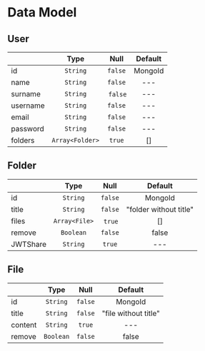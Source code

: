 # Data Model

## User

|  | Type | Null | Default
| :--- | :---: | :---:| :---:
| id | `String` | `false` | MongoId
| name | `String` | `false` | ---
| surname | `String` | `false` | ---
| username | `String` | `false` | ---
| email | `String` | `false` | ---
| password | `String` | `false` | ---
| folders | `Array<Folder>` | `true` | []

## Folder

|  | Type | Null | Default
| :--- | :---: | :---:| :---:
| id | `String` | `false` | MongoId
| title | `String` | `false` | "folder without title"
| files | `Array<File>` | `true` | []
| remove | `Boolean` | `false` | false
| JWTShare | `String` | `true` | ---

## File

|  | Type | Null | Default
| :--- | :---: | :---:| :---:
| id | `String` | `false` | MongoId
| title | `String` | `false` | "file without title"
| content | `String` | `true` | ---
| remove | `Boolean` | `false` | false